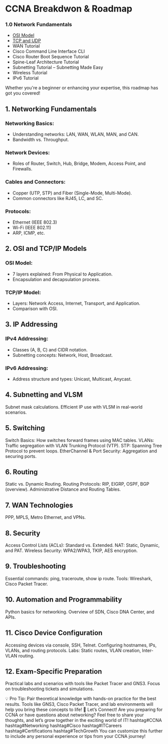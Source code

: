# CCNA Breakdwon & Roadmap

### 1.0 Network Fundamentals

- [OSI Model](https://github.com/Fz3r0/Fz3r0_-_802.3_Ethernet_-_Knowledge-Base/blob/main/Network-Reference-Models/OSI-Model.md)
- [TCP and UDP](https://github.com/Fz3r0/Fz3r0_-_802.3_Ethernet_-_Knowledge-Base/blob/main/TCP_&_UDP/TCP_&_UDP.md)
- WAN Tutorial
- Cisco Command Line Interface CLI
- Cisco Router Boot Sequence Tutorial
- Spine-Leaf Architecture Tutorial
- Subnetting Tutorial – Subnetting Made Easy
- Wireless Tutorial
- IPv6 Tutorial






Whether you're a beginner or enhancing your expertise, this roadmap has got you covered!

## 1. Networking Fundamentals

### Networking Basics:
- Understanding networks: LAN, WAN, WLAN, MAN, and CAN.
- Bandwidth vs. Throughput.

### Network Devices:
- Roles of Router, Switch, Hub, Bridge, Modem, Access Point, and Firewalls.

### Cables and Connectors:
- Copper (UTP, STP) and Fiber (Single-Mode, Multi-Mode).
- Common connectors like RJ45, LC, and SC.

### Protocols:

- Ethernet (IEEE 802.3)
- Wi-Fi (IEEE 802.11)
- ARP, ICMP, etc.

## 2. OSI and TCP/IP Models

### OSI Model:

- 7 layers explained: From Physical to Application.
- Encapsulation and decapsulation process.

### TCP/IP Model:

- Layers: Network Access, Internet, Transport, and Application.
- Comparison with OSI.

## 3. IP Addressing

### IPv4 Addressing:

- Classes (A, B, C) and CIDR notation.
- Subnetting concepts: Network, Host, Broadcast.

### IPv6 Addressing:

- Address structure and types: Unicast, Multicast, Anycast.

## 4. Subnetting and VLSM

Subnet mask calculations.
Efficient IP use with VLSM in real-world scenarios.

##  5. Switching
Switch Basics: How switches forward frames using MAC tables.
VLANs: Traffic segregation with VLAN Trunking Protocol (VTP).
STP: Spanning Tree Protocol to prevent loops.
EtherChannel & Port Security: Aggregation and securing ports.

##  6. Routing
Static vs. Dynamic Routing.
Routing Protocols: RIP, EIGRP, OSPF, BGP (overview).
Administrative Distance and Routing Tables.

## 7. WAN Technologies
PPP, MPLS, Metro Ethernet, and VPNs.

## 8. Security
Access Control Lists (ACLs): Standard vs. Extended.
NAT: Static, Dynamic, and PAT.
Wireless Security: WPA2/WPA3, TKIP, AES encryption.

## 9. Troubleshooting
Essential commands: ping, traceroute, show ip route.
Tools: Wireshark, Cisco Packet Tracer.

## 10. Automation and Programmability
Python basics for networking.
Overview of SDN, Cisco DNA Center, and APIs.

## 11. Cisco Device Configuration
Accessing devices via console, SSH, Telnet.
Configuring hostnames, IPs, VLANs, and routing protocols.
Labs: Static routes, VLAN creation, Inter-VLAN routing.

## 12. Exam-Specific Preparation
Practical labs and scenarios with tools like Packet Tracer and GNS3.
Focus on troubleshooting tickets and simulations.

💡 Pro Tip: Pair theoretical knowledge with hands-on practice for the best results. Tools like GNS3, Cisco Packet Tracer, and lab environments will help you bring these concepts to life!
💬 Let’s Connect!
 Are you preparing for CCNA or have questions about networking? Feel free to share your thoughts, and let’s grow together in the exciting world of IT!
hashtag#CCNA hashtag#Networking hashtag#Cisco hashtag#ITCareers hashtag#Certifications hashtag#TechGrowth
You can customize this further to include any personal experience or tips from your CCNA journey!
